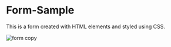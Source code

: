 # Form-Sample
This is a form created with HTML elements and styled using CSS.

![form copy](https://user-images.githubusercontent.com/83724852/194700561-ddc4a291-b1e2-4efc-b312-659f50e41951.jpeg)
